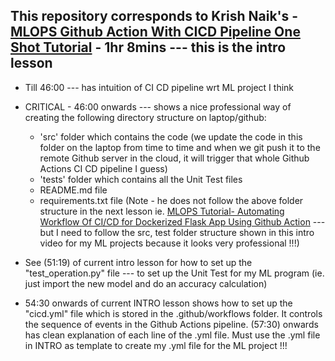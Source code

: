 ## This repository corresponds to Krish Naik's - [MLOPS Github Action With CICD Pipeline One Shot Tutorial](https://www.youtube.com/watch?v=ciqWMIf7Pz0) - 1hr 8mins --- this is the intro lesson

- Till 46:00 --- has intuition of CI CD pipeline wrt ML project I think 

- CRITICAL - 46:00 onwards --- shows a nice professional way of creating the following directory structure on laptop/github:
    - 'src' folder which contains the code (we update the code in this folder on the laptop from time to time and when we git push it to the remote Github server in the cloud, it will trigger that whole Github Actions CI CD pipeline I guess)
    - 'tests' folder which contains all the Unit Test files
    - README.md file
    - requirements.txt file 
(Note - he does not follow the above folder structure in the next lesson ie. [MLOPS Tutorial- Automating Workflow Of CI/CD for Dockerized Flask App Using Github Action](https://www.youtube.com/watch?v=9oALxmc5yEw) --- but I need to follow the src, test folder structure shown in this intro video for my ML projects because it looks very professional !!!)

- See (51:19) of current intro lesson for how to set up the "test_operation.py" file --- to set up the Unit Test for my ML program (ie. just import the new model and do an accuracy calculation)

- 54:30 onwards of current INTRO lesson shows how to set up the "cicd.yml" file which is stored in the .github/workflows folder. It controls the sequence of events in the Github Actions pipeline. (57:30) onwards has clean explanation of each line of the .yml file. Must use the .yml file in INTRO as template to create my .yml file for the ML project !!!